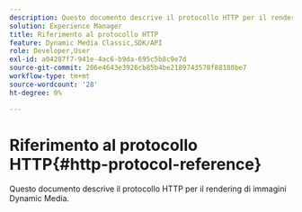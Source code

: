 ```yaml
---
description: Questo documento descrive il protocollo HTTP per il rendering di immagini Dynamic Media.
solution: Experience Manager
title: Riferimento al protocollo HTTP
feature: Dynamic Media Classic,SDK/API
role: Developer,User
exl-id: a04287f7-941e-4ac6-b9da-695c5b8c9e7d
source-git-commit: 206e4643e3926cb85b4be2189743578f88180be7
workflow-type: tm+mt
source-wordcount: '28'
ht-degree: 0%

---
```


# Riferimento al protocollo HTTP{#http-protocol-reference}

Questo documento descrive il protocollo HTTP per il rendering di immagini Dynamic Media.

